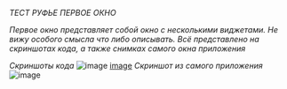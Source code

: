 *ТЕСТ РУФЬЕ ПЕРВОЕ ОКНО*

*Первое окно представляет собой окно с несколькими виджетами. Не вижу особого смысла что либо описывать.
Всё представлено на скриншотах кода, а также снимках самого окна приложения*


*Скриншоты кода* ![image](https://user-images.githubusercontent.com/104721684/169061695-42a5e8d4-4b30-406b-b97d-a3cd2e205235.png)
[image](https://user-images.githubusercontent.com/104721684/169061873-66b23835-779d-4764-af2b-0ddd5e64370f.png)
*Скриншот из самого приложения*![image](https://user-images.githubusercontent.com/104721684/169061957-f7cb94a4-5005-4c4a-9810-216d2d081521.png)



